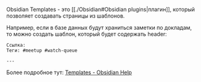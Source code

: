 Obsidian Templates - это [[./Obsidian#Obsidian plugins|плагин]], который позволяет создавать страницы из шаблонов.

Например, если в базе данных будут храниться заметки по докладам, то можно создать шаблон, который будет содержать header:

```
Ссылка: 
Теги: #meetup #watch-queue 

---
```

Более подробное тут: [Templates - Obsidian Help](https://help.obsidian.md/Plugins/Templates)